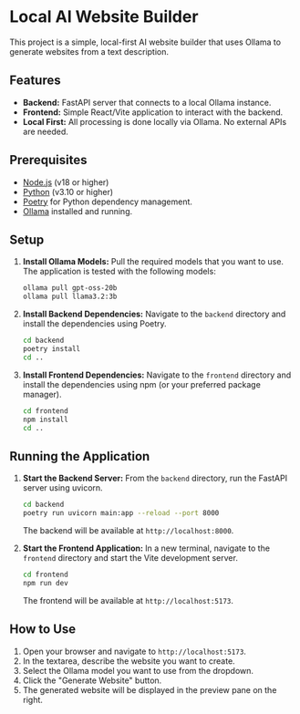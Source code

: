 # Local AI Website Builder

This project is a simple, local-first AI website builder that uses Ollama to generate websites from a text description.

## Features

-   **Backend:** FastAPI server that connects to a local Ollama instance.
-   **Frontend:** Simple React/Vite application to interact with the backend.
-   **Local First:** All processing is done locally via Ollama. No external APIs are needed.

## Prerequisites

-   [Node.js](https://nodejs.org/) (v18 or higher)
-   [Python](https://www.python.org/) (v3.10 or higher)
-   [Poetry](https://python-poetry.org/) for Python dependency management.
-   [Ollama](https://ollama.ai/) installed and running.

## Setup

1.  **Install Ollama Models:**
    Pull the required models that you want to use. The application is tested with the following models:
    ```bash
    ollama pull gpt-oss-20b
    ollama pull llama3.2:3b
    ```

2.  **Install Backend Dependencies:**
    Navigate to the `backend` directory and install the dependencies using Poetry.
    ```bash
    cd backend
    poetry install
    cd ..
    ```

3.  **Install Frontend Dependencies:**
    Navigate to the `frontend` directory and install the dependencies using npm (or your preferred package manager).
    ```bash
    cd frontend
    npm install
    cd ..
    ```

## Running the Application

1.  **Start the Backend Server:**
    From the `backend` directory, run the FastAPI server using uvicorn.
    ```bash
    cd backend
    poetry run uvicorn main:app --reload --port 8000
    ```
    The backend will be available at `http://localhost:8000`.

2.  **Start the Frontend Application:**
    In a new terminal, navigate to the `frontend` directory and start the Vite development server.
    ```bash
    cd frontend
    npm run dev
    ```
    The frontend will be available at `http://localhost:5173`.

## How to Use

1.  Open your browser and navigate to `http://localhost:5173`.
2.  In the textarea, describe the website you want to create.
3.  Select the Ollama model you want to use from the dropdown.
4.  Click the "Generate Website" button.
5.  The generated website will be displayed in the preview pane on the right.

